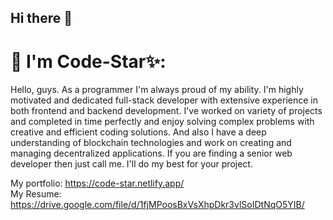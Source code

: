 ## Hi there 👋
# 💫 I'm Code-Star✨:
Hello, guys. As a programmer I'm always proud of my ability. I'm highly motivated and dedicated full-stack developer with extensive experience in both frontend and backend development. I've worked on variety of projects and completed in time perfectly and enjoy solving complex problems with creative and efficient coding solutions. And also I have a deep understanding of blockchain technologies and work on creating and managing decentralized applications. If you are finding a senior web developer then just call me. I'll do my best for your project.
</br>

My portfolio: https://code-star.netlify.app/
</br>
My Resume: https://drive.google.com/file/d/1fjMPoosBxVsXhpDkr3vlSoIDtNqO5YIB/
